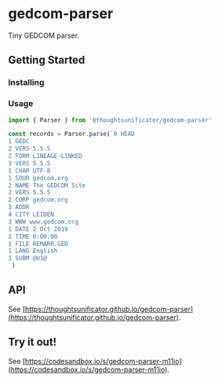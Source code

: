 # gedcom-parser

Tiny GEDCOM parser.

## Getting Started

### Installing

### Usage

````javascript
import { Parser } from '@thoughtsunificator/gedcom-parser'

const records = Parser.parse(`0 HEAD
1 GEDC
2 VERS 5.5.5
2 FORM LINEAGE-LINKED
3 VERS 5.5.5
1 CHAR UTF-8
1 SOUR gedcom.org
2 NAME The GEDCOM Site
2 VERS 5.5.5
2 CORP gedcom.org
3 ADDR
4 CITY LEIDEN
3 WWW www.gedcom.org
1 DATE 2 Oct 2019
2 TIME 0:00:00
1 FILE REMARR.GED
1 LANG English
1 SUBM @U1@
`)

````

## API

See [https://thoughtsunificator.github.io/gedcom-parser](https://thoughtsunificator.github.io/gedcom-parser).

## Try it out!

See [https://codesandbox.io/s/gedcom-parser-m11io](https://codesandbox.io/s/gedcom-parser-m11io).
